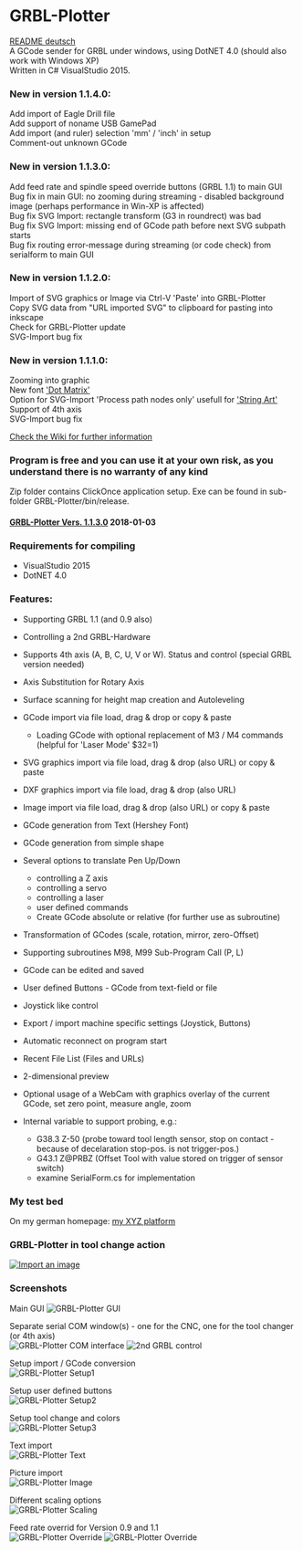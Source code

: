 # GRBL-Plotter
[README deutsch](README_de.md)  
A GCode sender for GRBL under windows, using DotNET 4.0 (should also work with Windows XP)  
Written in C# VisualStudio 2015.
 
### New in version 1.1.4.0: 
Add import of Eagle Drill file  
Add support of noname USB GamePad  
Add import (and ruler) selection 'mm' / 'inch' in setup  
Comment-out unknown GCode  
 
### New in version 1.1.3.0: 
Add feed rate and spindle speed override buttons (GRBL 1.1) to main GUI  
Bug fix in main GUI: no zooming during streaming - disabled background image (perhaps performance in Win-XP is affected)  
Bug fix SVG Import: rectangle transform (G3 in roundrect) was bad  
Bug fix SVG Import: missing end of GCode path before next SVG subpath starts  
Bug fix routing error-message during streaming (or code check) from serialform to main GUI  
  
### New in version 1.1.2.0: 
Import of SVG graphics or Image via Ctrl-V 'Paste' into GRBL-Plotter   
Copy SVG data from "URL imported SVG" to clipboard for pasting into inkscape   
Check for GRBL-Plotter update   
SVG-Import bug fix  
  
### New in version 1.1.1.0: 
Zooming into graphic  
New font ['Dot Matrix'](https://youtu.be/ip_qCQwoufw)   
Option for SVG-Import 'Process path nodes only' usefull for ['String Art'](https://youtu.be/ymWi15rvTvM)  
Support of 4th axis  
SVG-Import bug fix  
      
[Check the Wiki for further information](https://github.com/svenhb/GRBL-Plotter/wiki)  

### Program is free and you can use it at your own risk, as you understand there is no warranty of any kind
Zip folder contains ClickOnce application setup. Exe can be found in sub-folder GRBL-Plotter/bin/release.  
#### [GRBL-Plotter Vers. 1.1.3.0](GRBL-Plotter_1130_Publish.zip)  2018-01-03  

### Requirements for compiling
* VisualStudio 2015 
* DotNET 4.0
 
### Features:
* Supporting GRBL 1.1 (and 0.9 also)
* Controlling a 2nd GRBL-Hardware
* Supports 4th axis (A, B, C, U, V or W). Status and control (special GRBL version needed)
* Axis Substitution for Rotary Axis
* Surface scanning for height map creation and Autoleveling
  
  
* GCode import via file load, drag & drop or copy & paste
  - Loading GCode with optional replacement of M3 / M4 commands (helpful for 'Laser Mode' $32=1)
* SVG graphics import via file load, drag & drop (also URL) or copy & paste
* DXF graphics import via file load, drag & drop (also URL)
* Image import via file load, drag & drop (also URL) or copy & paste
* GCode generation from Text (Hershey Font)
* GCode generation from simple shape
* Several options to translate Pen Up/Down
  - controlling a Z axis
  - controlling a servo
  - controlling a laser
  - user defined commands
  - Create GCode absolute or relative (for further use as subroutine)  
    
    
* Transformation of GCodes (scale, rotation, mirror, zero-Offset)
* Supporting subroutines M98, M99 Sub-Program Call (P, L)
* GCode can be edited and saved
* User defined Buttons - GCode from text-field or file
* Joystick like control
* Export / import machine specific settings (Joystick, Buttons)
* Automatic reconnect on program start
* Recent File List (Files and URLs)
* 2-dimensional preview
* Optional usage of a WebCam with graphics overlay of the current GCode, set zero point, measure angle, zoom
* Internal variable to support probing, e.g.:
  - G38.3 Z-50		(probe toward tool length sensor, stop on contact - because of decelaration stop-pos. is not trigger-pos.)
  - G43.1 Z@PRBZ	(Offset Tool with value stored on trigger of sensor switch)
  - examine SerialForm.cs for implementation
 
### My test bed
On my german homepage:
[my XYZ platform](http://svenhb.bplaced.net/?CNC___Plotter) 

### GRBL-Plotter in tool change action
[![Import an image](https://img.youtube.com/vi/x5UTHpgsfII/0.jpg)](https://www.youtube.com/watch?v=x5UTHpgsfII) 

### Screenshots
Main GUI
![GRBL-Plotter GUI](doc/GRBLPlotter_GUI.png?raw=true "Main GUI") 

Separate serial COM window(s) - one for the CNC, one for the tool changer (or 4th axis)  
![GRBL-Plotter COM interface](doc/GRBLPlotter_COM2.png?raw=true "Serial connection") ![2nd GRBL control](doc/GRBLPlotter_Control_COM2.png?raw=true "Serial connection")

Setup import / GCode conversion  
![GRBL-Plotter Setup1](doc/GRBLPlotter_Setup1.png?raw=true "Setup1") 

Setup user defined buttons  
![GRBL-Plotter Setup2](doc/GRBLPlotter_Setup2.png?raw=true "Setup2") 

Setup tool change and colors  
![GRBL-Plotter Setup3](doc/GRBLPlotter_Setup3.png?raw=true "Setup3") 

Text import  
![GRBL-Plotter Text](doc/GRBLPlotter_Text.png?raw=true "Text conversion") 

Picture import  
![GRBL-Plotter Image](doc/GRBLPlotter_Image.png?raw=true "Image import") 

Different scaling options  
![GRBL-Plotter Scaling](doc/GRBLPlotter_scaling.png?raw=true "GCode scaling") 

Feed rate overrid for Version 0.9 and 1.1  
![GRBL-Plotter Override](doc/GRBLPlotter_override.png?raw=true "GCode override") ![GRBL-Plotter Override](doc/GRBLPlotter_override2.png?raw=true "GCode override")
